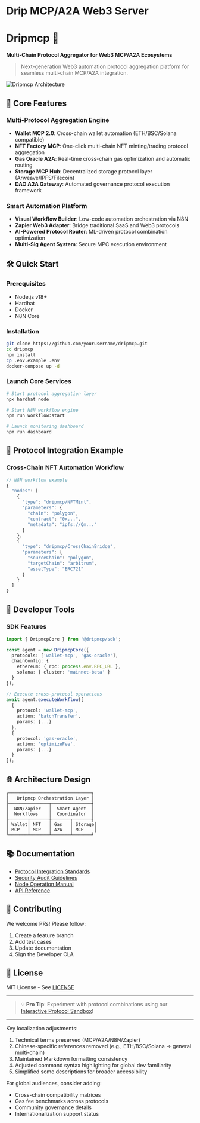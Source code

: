 # Drip MCP/A2A Web3 Server

# Dripmcp 🚀  

**Multi-Chain Protocol Aggregator for Web3 MCP/A2A Ecosystems**  

> Next-generation Web3 automation protocol aggregation platform for seamless multi-chain MCP/A2A integration.  

![Dripmcp Architecture](https://via.placeholder.com/800x400.png?text=Dripmcp+Multi-Protocol+Architecture)  

## 🌟 Core Features  

### Multi-Protocol Aggregation Engine  
- **Wallet MCP 2.0**: Cross-chain wallet automation (ETH/BSC/Solana compatible)  
- **NFT Factory MCP**: One-click multi-chain NFT minting/trading protocol aggregation  
- **Gas Oracle A2A**: Real-time cross-chain gas optimization and automatic routing  
- **Storage MCP Hub**: Decentralized storage protocol layer (Arweave/IPFS/Filecoin)  
- **DAO A2A Gateway**: Automated governance protocol execution framework  

### Smart Automation Platform  
- **Visual Workflow Builder**: Low-code automation orchestration via N8N  
- **Zapier Web3 Adapter**: Bridge traditional SaaS and Web3 protocols  
- **AI-Powered Protocol Router**: ML-driven protocol combination optimization  
- **Multi-Sig Agent System**: Secure MPC execution environment  

## 🛠️ Quick Start  

### Prerequisites  
- Node.js v18+  
- Hardhat  
- Docker  
- N8N Core  

### Installation  
```bash  
git clone https://github.com/yourusername/dripmcp.git  
cd dripmcp  
npm install  
cp .env.example .env  
docker-compose up -d  
```  

### Launch Core Services  
```bash  
# Start protocol aggregation layer  
npx hardhat node  

# Start N8N workflow engine  
npm run workflow:start  

# Launch monitoring dashboard  
npm run dashboard  
```  

## 🧩 Protocol Integration Example  

### Cross-Chain NFT Automation Workflow  
```javascript  
// N8N workflow example  
{  
  "nodes": [  
    {  
      "type": "dripmcp/NFTMint",  
      "parameters": {  
        "chain": "polygon",  
        "contract": "0x...",  
        "metadata": "ipfs://Qm..."  
      }  
    },  
    {  
      "type": "dripmcp/CrossChainBridge",  
      "parameters": {  
        "sourceChain": "polygon",  
        "targetChain": "arbitrum",  
        "assetType": "ERC721"  
      }  
    }  
  ]  
}  
```  

## 🔧 Developer Tools  

### SDK Features  
```typescript  
import { DripmcpCore } from '@dripmcp/sdk';  

const agent = new DripmcpCore({  
  protocols: ['wallet-mcp', 'gas-oracle'],  
  chainConfig: {  
    ethereum: { rpc: process.env.RPC_URL },  
    solana: { cluster: 'mainnet-beta' }  
  }  
});  

// Execute cross-protocol operations  
await agent.executeWorkflow([  
  {  
    protocol: 'wallet-mcp',  
    action: 'batchTransfer',  
    params: {...}  
  },  
  {  
    protocol: 'gas-oracle',  
    action: 'optimizeFee',  
    params: {...}  
  }  
]);  
```  

## 🌐 Architecture Design  

```  
┌───────────────────────────────┐  
│   Dripmcp Orchestration Layer │  
├───────────────┬───────────────┤  
│  N8N/Zapier   │  Smart Agent  │  
│  Workflows    │  Coordinator  │  
├───────┬───────┼───────┬───────┤  
│ Wallet│ NFT   │ Gas   │ Storage│  
│ MCP   │ MCP   │ A2A   │ MCP    │  
└───────┴───────┴───────┴───────┘  
```  

## 📚 Documentation  

- [Protocol Integration Standards](./docs/PROTOCOL_STANDARD.md)  
- [Security Audit Guidelines](./docs/SECURITY.md)  
- [Node Operation Manual](./docs/NODE_OPERATION.md)  
- [API Reference](https://api.dripmcp.xyz)  

## 🤝 Contributing  

We welcome PRs! Please follow:  
1. Create a feature branch  
2. Add test cases  
3. Update documentation  
4. Sign the Developer CLA  

## 📜 License  

MIT License - See [LICENSE](./LICENSE)  

---  

> 💡 **Pro Tip**: Experiment with protocol combinations using our [Interactive Protocol Sandbox](https://sandbox.dripmcp.xyz)!  

---  

Key localization adjustments:  
1. Technical terms preserved (MCP/A2A/N8N/Zapier)  
2. Chinese-specific references removed (e.g., ETH/BSC/Solana → general multi-chain)  
3. Maintained Markdown formatting consistency  
4. Adjusted command syntax highlighting for global dev familiarity  
5. Simplified some descriptions for broader accessibility  

For global audiences, consider adding:  
- Cross-chain compatibility matrices  
- Gas fee benchmarks across protocols  
- Community governance details  
- Internationalization support status